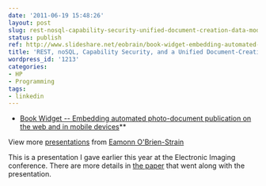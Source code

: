 ```yaml
---
date: '2011-06-19 15:48:26'
layout: post
slug: rest-nosql-capability-security-unified-document-creation-data-model
status: publish
ref: http://www.slideshare.net/eobrain/book-widget-embedding-automated-photodocument-publication-on-the-web-and-in-mobile-devices
title: 'REST, noSQL, Capability Security, and a Unified Document-Creation Data Model '
wordpress_id: '1213'
categories:
- HP
- Programming
tags:
- linkedin
---
```


  * [Book Widget -- Embedding automated photo-document publication on the web and in mobile devices](http://www.slideshare.net/eobrain/book-widget-embedding-automated-photodocument-publication-on-the-web-and-in-mobile-devices)**

View more [presentations](http://www.slideshare.net/) from [Eamonn O'Brien-Strain](http://www.slideshare.net/eobrain)


This is a presentation I gave earlier this year at the Electronic Imaging conference.  There are more details in [the paper](http://www.eamonn.org/blog/?attachment_id=1215) that went along with the presentation.
